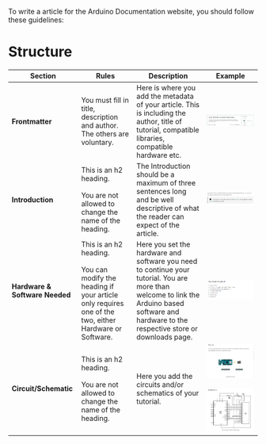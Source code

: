 To write a article for the Arduino Documentation website, you should follow these guidelines:

# Structure

|Section|Rules|Description|Example|
|-------|-----|-----------|-------|
|**Frontmatter**|You must fill in title, description and author. The others are voluntary.|Here is where you add the metadata of your article. This is including the author, title of tutorial, compatible libraries, compatible hardware etc.|![Example of Frontmatter](assets/frontmatter.png)|
|**Introduction**|This is an h2 heading. <br><br> You are not allowed to change the name of the heading.|The Introduction should be a maximum of three sentences long and be well descriptive of what the reader can expect of the article.|![Example of Introduction](assets/art-intro.png)|
|**Hardware & Software Needed**|This is an h2 heading. <br><br> You can modify the heading if your article only requires one of the two, either Hardware or Software.|Here you set the hardware and software you need to continue your tutorial. You are more than welcome to link the Arduino based software and hardware to the respective store or downloads page.|![Example of Hardware & Software](assets/hardware.png)|
|**Circuit/Schematic**|This is an h2 heading. <br><br> You are not allowed to change the name of the heading.|Here you add the circuits and/or schematics of your tutorial.|![Example of Circuit](/_templates/article-template/assets/art-circuit.png) <br><br> ![Example of Schematic](assets/art-schematic.png)|